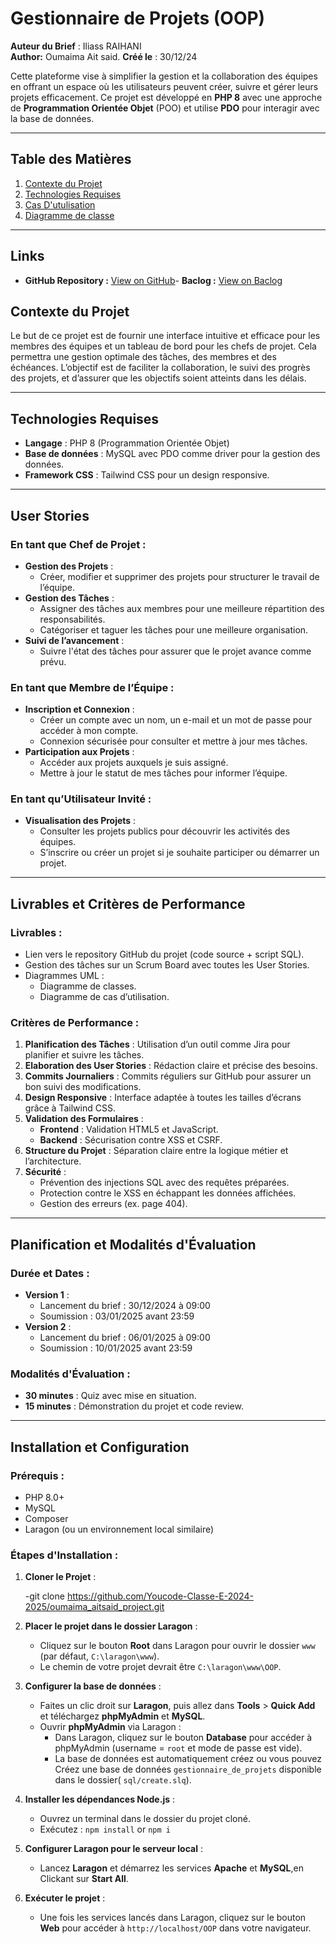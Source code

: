# **Gestionnaire de Projets (OOP)**

**Auteur du Brief** : Iliass RAIHANI  
**Author:** Oumaima Ait said.
**Créé le** : 30/12/24

Cette plateforme vise à simplifier la gestion et la collaboration des équipes en offrant un espace où les utilisateurs peuvent créer, suivre et gérer leurs projets efficacement. Ce projet est développé en **PHP 8** avec une approche de **Programmation Orientée Objet** (POO) et utilise **PDO** pour interagir avec la base de données.

---

## **Table des Matières**

1. [Contexte du Projet](#contexte-du-projet)
2. [Technologies Requises](#HTML-#tailwindCss-#php,)
3. [Cas D'utulisation](https://lucid.app/lucidchart/882b13dd-2b0d-4c8f-98ac-4cda3d84ce55/edit?beaconFlowId=1108898049380F08&invitationId=inv_e6941518-092d-481a-bf36-8babca8f5217&page=0_0#)
4. [Diagramme de classe](https://app.diagrams.net/#Houmaimaaitsaid%2Ffut-oumaima%2Fmain%2FUntitled%20Diagram.drawio#%7B%22pageId%22%3A%22C5RBs43oDa-KdzZeNtuy%22%7D)

---
## Links

- **GitHub Repository :** [View on GitHub](https://github.com/Youcode-Classe-E-2024-2025/oumaima_aitsaid_project.git)-
 **Baclog :** [View on Baclog](https://github.com/Youcode-Classe-E-2024-2025/oumaima_aitsaid_project.githttps://github.com/orgs/Youcode-Classe-E-2024-2025/projects/104/views/1)

## **Contexte du Projet**

Le but de ce projet est de fournir une interface intuitive et efficace pour les membres des équipes et un tableau de bord pour les chefs de projet. Cela permettra une gestion optimale des tâches, des membres et des échéances. L’objectif est de faciliter la collaboration, le suivi des progrès des projets, et d’assurer que les objectifs soient atteints dans les délais.

---

## **Technologies Requises**

- **Langage** : PHP 8 (Programmation Orientée Objet)
- **Base de données** : MySQL avec PDO comme driver pour la gestion des données.
- **Framework CSS** : Tailwind CSS pour un design responsive.

---

## **User Stories**

### **En tant que Chef de Projet** :

- **Gestion des Projets** :
  - Créer, modifier et supprimer des projets pour structurer le travail de l’équipe.
- **Gestion des Tâches** :
  - Assigner des tâches aux membres pour une meilleure répartition des responsabilités.
  - Catégoriser et taguer les tâches pour une meilleure organisation.
- **Suivi de l’avancement** :
  - Suivre l'état des tâches pour assurer que le projet avance comme prévu.

### **En tant que Membre de l’Équipe** :

- **Inscription et Connexion** :
  - Créer un compte avec un nom, un e-mail et un mot de passe pour accéder à mon compte.
  - Connexion sécurisée pour consulter et mettre à jour mes tâches.
- **Participation aux Projets** :
  - Accéder aux projets auxquels je suis assigné.
  - Mettre à jour le statut de mes tâches pour informer l’équipe.

### **En tant qu’Utilisateur Invité** :

- **Visualisation des Projets** :
  - Consulter les projets publics pour découvrir les activités des équipes.
  - S’inscrire ou créer un projet si je souhaite participer ou démarrer un projet.

---

## **Livrables et Critères de Performance**

### **Livrables** :

- Lien vers le repository GitHub du projet (code source + script SQL).
- Gestion des tâches sur un Scrum Board avec toutes les User Stories.
- Diagrammes UML :
  - Diagramme de classes.
  - Diagramme de cas d’utilisation.

### **Critères de Performance** :

1. **Planification des Tâches** : Utilisation d’un outil comme Jira pour planifier et suivre les tâches.
2. **Elaboration des User Stories** : Rédaction claire et précise des besoins.
3. **Commits Journaliers** : Commits réguliers sur GitHub pour assurer un bon suivi des modifications.
4. **Design Responsive** : Interface adaptée à toutes les tailles d’écrans grâce à Tailwind CSS.
5. **Validation des Formulaires** :
   - **Frontend** : Validation HTML5 et JavaScript.
   - **Backend** : Sécurisation contre XSS et CSRF.
6. **Structure du Projet** : Séparation claire entre la logique métier et l’architecture.
7. **Sécurité** :
   - Prévention des injections SQL avec des requêtes préparées.
   - Protection contre le XSS en échappant les données affichées.
   - Gestion des erreurs (ex. page 404).

---

## **Planification et Modalités d'Évaluation**

### **Durée et Dates** :

- **Version 1** :  
  - Lancement du brief : 30/12/2024 à 09:00  
  - Soumission : 03/01/2025 avant 23:59
- **Version 2** :  
  - Lancement du brief : 06/01/2025 à 09:00  
  - Soumission : 10/01/2025 avant 23:59

### **Modalités d'Évaluation** :

- **30 minutes** : Quiz avec mise en situation.
- **15 minutes** : Démonstration du projet et code review.

---

## **Installation et Configuration**

### Prérequis :

- PHP 8.0+
- MySQL
- Composer
- Laragon (ou un environnement local similaire)

### Étapes d'Installation :

1. **Cloner le Projet** :

   -git clone https://github.com/Youcode-Classe-E-2024-2025/oumaima_aitsaid_project.git

2. **Placer le projet dans le dossier Laragon** :
   - Cliquez sur le bouton **Root** dans Laragon pour ouvrir le dossier `www` (par défaut, `C:\laragon\www`).
   - Le chemin de votre projet devrait être `C:\laragon\www\OOP`.

3. **Configurer la base de données** :
   - Faites un clic droit sur **Laragon**, puis allez dans **Tools** > **Quick Add** et téléchargez **phpMyAdmin** et **MySQL**.
   - Ouvrir **phpMyAdmin** via Laragon :
     - Dans Laragon, cliquez sur le bouton **Database** pour accéder à phpMyAdmin (username = `root` et mode de passe est vide).
     - La base de données est automatiquement créez ou vous pouvez Créez une base de données `gestionnaire_de_projets` disponible dans le dossier( `sql/create.slq`).


4. **Installer les dépendances Node.js** :
   - Ouvrez un terminal dans le dossier du projet cloné.
   - Exécutez :  `npm install` or `npm i`

5. **Configurer Laragon pour le serveur local** :
   - Lancez **Laragon** et démarrez les services **Apache** et **MySQL**,en Clickant sur **Start All**.


6. **Exécuter le projet** :
   - Une fois les services lancés dans Laragon, cliquez sur le bouton **Web** pour accéder à `http://localhost/OOP` dans votre navigateur.